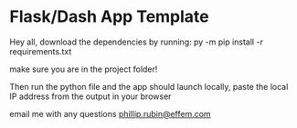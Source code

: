Flask/Dash App Template
=============================

Hey all, download the dependencies by running: py -m pip install -r requirements.txt

make sure you are in the project folder!



Then run the python file and the app should launch locally,
paste the local IP address from the output in your browser

email me with any questions
phillip.rubin@effem.com
